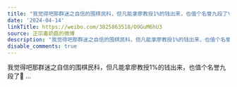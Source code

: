 ```yaml
---
title: "我觉得吧那群迷之自信的围棋民科，但凡能拿廖教授1%的钱出来，也值个名誉九段了\U0001F47F"
date: '2024-04-14'
linkTitle: https://weibo.com/3825863518/O9GuM6hU3
source: 正宗毒奶菇的微博
description: "我觉得吧那群迷之自信的围棋民科，但凡能拿廖教授1%的钱出来，也值个名誉九段了\U0001F47F  ..."
disable_comments: true
---
```

我觉得吧那群迷之自信的围棋民科，但凡能拿廖教授1%的钱出来，也值个名誉九段了👿  ...